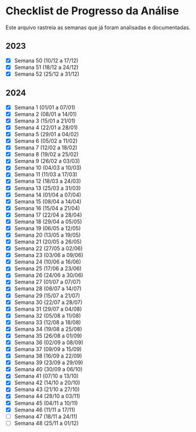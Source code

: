 # Checklist de Progresso da Análise

Este arquivo rastreia as semanas que já foram analisadas e documentadas.

## 2023

- [x] Semana 50 (10/12 a 17/12)
- [x] Semana 51 (18/12 a 24/12)
- [x] Semana 52 (25/12 a 31/12)

## 2024

- [x] Semana 1 (01/01 a 07/01)
- [x] Semana 2 (08/01 a 14/01)
- [x] Semana 3 (15/01 a 21/01)
- [x] Semana 4 (22/01 a 28/01)
- [x] Semana 5 (29/01 a 04/02)
- [x] Semana 6 (05/02 a 11/02)
- [x] Semana 7 (12/02 a 18/02)
- [x] Semana 8 (19/02 a 25/02)
- [x] Semana 9 (26/02 a 03/03)
- [x] Semana 10 (04/03 a 10/03)
- [x] Semana 11 (11/03 a 17/03)
- [x] Semana 12 (18/03 a 24/03)
- [x] Semana 13 (25/03 a 31/03)
- [x] Semana 14 (01/04 a 07/04)
- [x] Semana 15 (08/04 a 14/04)
- [x] Semana 16 (15/04 a 21/04)
- [x] Semana 17 (22/04 a 28/04)
- [x] Semana 18 (29/04 a 05/05)
- [x] Semana 19 (06/05 a 12/05)
- [x] Semana 20 (13/05 a 19/05)
- [x] Semana 21 (20/05 a 26/05)
- [x] Semana 22 (27/05 a 02/06)
- [x] Semana 23 (03/06 a 09/06)
- [x] Semana 24 (10/06 a 16/06)
- [x] Semana 25 (17/06 a 23/06)
- [x] Semana 26 (24/06 a 30/06)
- [x] Semana 27 (01/07 a 07/07)
- [x] Semana 28 (08/07 a 14/07)
- [x] Semana 29 (15/07 a 21/07)
- [x] Semana 30 (22/07 a 28/07)
- [x] Semana 31 (29/07 a 04/08)
- [x] Semana 32 (05/08 a 11/08)
- [x] Semana 33 (12/08 a 18/08)
- [x] Semana 34 (19/08 a 25/08)
- [x] Semana 35 (26/08 a 01/09)
- [x] Semana 36 (02/09 a 08/09)
- [x] Semana 37 (09/09 a 15/09)
- [x] Semana 38 (16/09 a 22/09)
- [x] Semana 39 (23/09 a 29/09)
- [x] Semana 40 (30/09 a 06/10)
- [x] Semana 41 (07/10 a 13/10)
- [x] Semana 42 (14/10 a 20/10)
- [x] Semana 43 (21/10 a 27/10)
- [x] Semana 44 (28/10 a 03/11)
- [x] Semana 45 (04/11 a 10/11)
- [x] Semana 46 (11/11 a 17/11)
- [ ] Semana 47 (18/11 a 24/11)
- [ ] Semana 48 (25/11 a 01/12)
